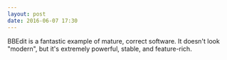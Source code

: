```yaml
---
layout: post
date: 2016-06-07 17:30
---
```

BBEdit is a fantastic example of mature, correct software. It doesn't look "modern", but it's extremely powerful, stable, and feature-rich.
